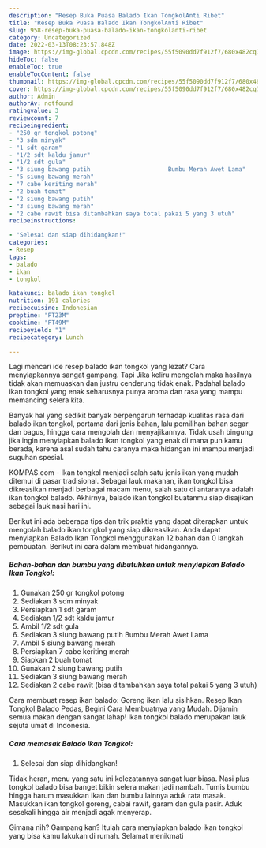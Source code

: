 ```yaml
---
description: "Resep Buka Puasa Balado Ikan TongkolAnti Ribet"
title: "Resep Buka Puasa Balado Ikan TongkolAnti Ribet"
slug: 958-resep-buka-puasa-balado-ikan-tongkolanti-ribet
category: Uncategorized
date: 2022-03-13T08:23:57.848Z
image: https://img-global.cpcdn.com/recipes/55f5090dd7f912f7/680x482cq70/balado-ikan-tongkol-foto-resep-utama.jpg
hideToc: false
enableToc: true
enableTocContent: false
thumbnail: https://img-global.cpcdn.com/recipes/55f5090dd7f912f7/680x482cq70/balado-ikan-tongkol-foto-resep-utama.jpg
cover: https://img-global.cpcdn.com/recipes/55f5090dd7f912f7/680x482cq70/balado-ikan-tongkol-foto-resep-utama.jpg
author: Admin
authorAv: notfound
ratingvalue: 3
reviewcount: 7
recipeingredient:
- "250 gr tongkol potong"
- "3 sdm minyak"
- "1 sdt garam"
- "1/2 sdt kaldu jamur"
- "1/2 sdt gula"
- "3 siung bawang putih                      Bumbu Merah Awet Lama"
- "5 siung bawang merah"
- "7 cabe keriting merah"
- "2 buah tomat"
- "2 siung bawang putih"
- "3 siung bawang merah"
- "2 cabe rawit bisa ditambahkan saya total pakai 5 yang 3 utuh"
recipeinstructions:

- "Selesai dan siap dihidangkan!"
categories:
- Resep
tags:
- balado
- ikan
- tongkol

katakunci: balado ikan tongkol 
nutrition: 191 calories
recipecuisine: Indonesian
preptime: "PT23M"
cooktime: "PT49M"
recipeyield: "1"
recipecategory: Lunch

---
```



Lagi mencari ide resep balado ikan tongkol yang lezat? Cara menyiapkannya sangat gampang. Tapi Jika keliru mengolah maka hasilnya tidak akan memuaskan dan justru cenderung tidak enak. Padahal balado ikan tongkol yang enak seharusnya punya aroma dan rasa yang mampu memancing selera kita.


Banyak hal yang sedikit banyak berpengaruh terhadap kualitas rasa dari balado ikan tongkol, pertama dari jenis bahan, lalu pemilihan bahan segar dan bagus, hingga cara mengolah dan menyajikannya. Tidak usah bingung jika ingin menyiapkan balado ikan tongkol yang enak di mana pun kamu berada, karena asal sudah tahu caranya maka hidangan ini mampu menjadi suguhan spesial.

KOMPAS.com - Ikan tongkol menjadi salah satu jenis ikan yang mudah ditemui di pasar tradisional. Sebagai lauk makanan, ikan tongkol bisa dikreasikan menjadi berbagai macam menu, salah satu di antaranya adalah ikan tongkol balado. Akhirnya, balado ikan tongkol buatanmu siap disajikan sebagai lauk nasi hari ini.


Berikut ini ada beberapa tips dan trik praktis yang dapat diterapkan untuk mengolah balado ikan tongkol yang siap dikreasikan. Anda dapat menyiapkan Balado Ikan Tongkol menggunakan 12 bahan dan 0 langkah pembuatan. Berikut ini cara dalam membuat hidangannya.

<!--inarticleads1-->

##### Bahan-bahan dan bumbu yang dibutuhkan untuk menyiapkan Balado Ikan Tongkol:

1. Gunakan 250 gr tongkol potong
1. Sediakan 3 sdm minyak
1. Persiapkan 1 sdt garam
1. Sediakan 1/2 sdt kaldu jamur
1. Ambil 1/2 sdt gula
1. Sediakan 3 siung bawang putih                      Bumbu Merah Awet Lama
1. Ambil 5 siung bawang merah
1. Persiapkan 7 cabe keriting merah
1. Siapkan 2 buah tomat
1. Gunakan 2 siung bawang putih
1. Sediakan 3 siung bawang merah
1. Sediakan 2 cabe rawit (bisa ditambahkan saya total pakai 5 yang 3 utuh)


Cara membuat resep ikan balado: Goreng ikan lalu sisihkan. Resep Ikan Tongkol Balado Pedas, Begini Cara Membuatnya yang Mudah. Dijamin semua makan dengan sangat lahap! Ikan tongkol balado merupakan lauk sejuta umat di Indonesia. 

<!--inarticleads2-->

##### Cara memasak Balado Ikan Tongkol:


1. Selesai dan siap dihidangkan!

Tidak heran, menu yang satu ini kelezatannya sangat luar biasa. Nasi plus tongkol balado bisa banget bikin selera makan jadi nambah. Tumis bumbu hingga harum masukkan ikan dan bumbu lainnya aduk rata masak. Masukkan ikan tongkol goreng, cabai rawit, garam dan gula pasir. Aduk sesekali hingga air menjadi agak menyerap. 

Gimana nih? Gampang kan? Itulah cara menyiapkan balado ikan tongkol yang bisa kamu lakukan di rumah. Selamat menikmati

